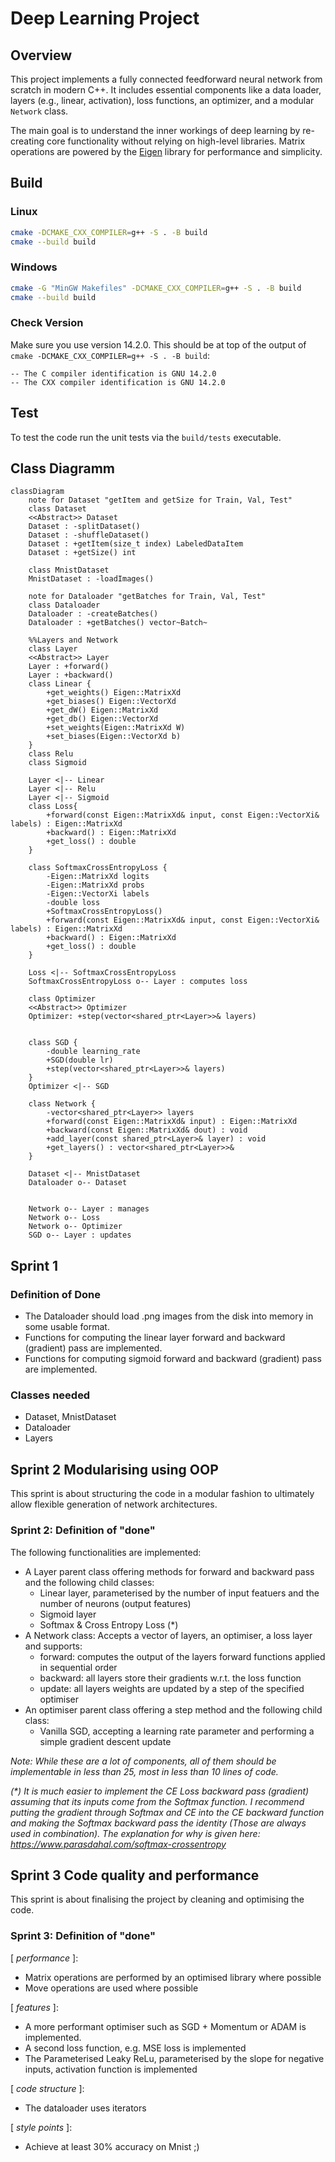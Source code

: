 # Deep Learning Project

## Overview
This project implements a fully connected feedforward neural network from scratch in modern C++. It includes essential components like a data loader, layers (e.g., linear, activation), loss functions, an optimizer, and a modular `Network` class.

The main goal is to understand the inner workings of deep learning by re-creating core functionality without relying on high-level libraries. Matrix operations are powered by the [Eigen](https://eigen.tuxfamily.org/) library for performance and simplicity.

## Build
### Linux
```bash
cmake -DCMAKE_CXX_COMPILER=g++ -S . -B build
cmake --build build
```
### Windows
```bash
cmake -G "MinGW Makefiles" -DCMAKE_CXX_COMPILER=g++ -S . -B build
cmake --build build
```
### Check Version
Make sure you use version 14.2.0. This should be at top of the output of `cmake -DCMAKE_CXX_COMPILER=g++ -S . -B build`:
```
-- The C compiler identification is GNU 14.2.0
-- The CXX compiler identification is GNU 14.2.0
```

## Test
To test the code run the unit tests via the `build/tests` executable.

## Class Diagramm
```mermaid
classDiagram
    note for Dataset "getItem and getSize for Train, Val, Test"
    class Dataset
    <<Abstract>> Dataset
    Dataset : -splitDataset()
    Dataset : -shuffleDataset()
    Dataset : +getItem(size_t index) LabeledDataItem
    Dataset : +getSize() int

    class MnistDataset
    MnistDataset : -loadImages()

    note for Dataloader "getBatches for Train, Val, Test"
    class Dataloader
    Dataloader : -createBatches()
    Dataloader : +getBatches() vector~Batch~

    %%Layers and Network
    class Layer
    <<Abstract>> Layer
    Layer : +forward()
    Layer : +backward()
    class Linear {
        +get_weights() Eigen::MatrixXd
        +get_biases() Eigen::VectorXd
        +get_dW() Eigen::MatrixXd
        +get_db() Eigen::VectorXd
        +set_weights(Eigen::MatrixXd W)
        +set_biases(Eigen::VectorXd b)
    }
    class Relu
    class Sigmoid

    Layer <|-- Linear
    Layer <|-- Relu
    Layer <|-- Sigmoid
    class Loss{
        +forward(const Eigen::MatrixXd& input, const Eigen::VectorXi& labels) : Eigen::MatrixXd
        +backward() : Eigen::MatrixXd
        +get_loss() : double
    }

    class SoftmaxCrossEntropyLoss {
        -Eigen::MatrixXd logits
        -Eigen::MatrixXd probs
        -Eigen::VectorXi labels
        -double loss
        +SoftmaxCrossEntropyLoss()
        +forward(const Eigen::MatrixXd& input, const Eigen::VectorXi& labels) : Eigen::MatrixXd
        +backward() : Eigen::MatrixXd
        +get_loss() : double
    }

    Loss <|-- SoftmaxCrossEntropyLoss
    SoftmaxCrossEntropyLoss o-- Layer : computes loss

    class Optimizer
    <<Abstract>> Optimizer
    Optimizer: +step(vector<shared_ptr<Layer>>& layers)  
    

    class SGD {
        -double learning_rate
        +SGD(double lr)
        +step(vector<shared_ptr<Layer>>& layers)
    }
    Optimizer <|-- SGD

    class Network {
        -vector<shared_ptr<Layer>> layers
        +forward(const Eigen::MatrixXd& input) : Eigen::MatrixXd
        +backward(const Eigen::MatrixXd& dout) : void
        +add_layer(const shared_ptr<Layer>& layer) : void
        +get_layers() : vector<shared_ptr<Layer>>&
    }

    Dataset <|-- MnistDataset
    Dataloader o-- Dataset


    Network o-- Layer : manages
    Network o-- Loss
    Network o-- Optimizer
    SGD o-- Layer : updates

```

## Sprint 1

### Definition of Done
- The Dataloader should load .png images from the disk into memory in some usable format.
- Functions for computing the linear layer forward and backward (gradient) pass are implemented.
- Functions for computing sigmoid forward and backward (gradient) pass are implemented.

### Classes needed
- Dataset, MnistDataset
- Dataloader
- Layers

## Sprint 2 Modularising using OOP

This sprint is about structuring the code in a modular fashion to ultimately allow flexible generation of network architectures.

### Sprint 2: Definition of "done"
The following functionalities are implemented:
- A Layer parent class offering methods for forward and backward pass and the following child classes:
  - Linear layer, parameterised by the number of input featuers and the number of neurons (output features)
  - Sigmoid layer
  - Softmax & Cross Entropy Loss (*)
- A Network class: Accepts a vector of layers, an optimiser, a loss layer and supports:
  - forward: computes the output of the layers forward functions applied in sequential order
  - backward: all layers store their gradients w.r.t. the loss function
  - update: all layers weights are updated by a step of the specified optimiser
- An optimiser parent class offering a step method and the following child class:
  - Vanilla SGD, accepting a learning rate parameter and performing a simple gradient descent update

*Note: While these are a lot of components, all of them should be implementable in less than 25, most in less than 10 lines of code.*

*(\*) It is much easier to implement the CE Loss backward pass (gradient) assuming that its inputs come from the Softmax function. I recommend putting the gradient through Softmax and CE into the CE backward function and making the Softmax backward pass the identity (Those are always used in combination). The explanation for why is given here: https://www.parasdahal.com/softmax-crossentropy*
## Sprint 3 Code quality and performance

This sprint is about finalising the project by cleaning and optimising the code.

### Sprint 3: Definition of "done"

[ *performance* ]:
- Matrix operations are performed by an optimised library where possible
- Move operations are used where possible

[ *features* ]:
- A more performant optimiser such as SGD + Momentum or ADAM is implemented.
- A second loss function, e.g. MSE loss is implemented
- The Parameterised Leaky ReLu, parameterised by the slope for negative inputs, activation function is implemented

[ *code structure* ]:
- The dataloader uses iterators

[ *style points* ]:
- Achieve at least 30% accuracy on Mnist ;)
